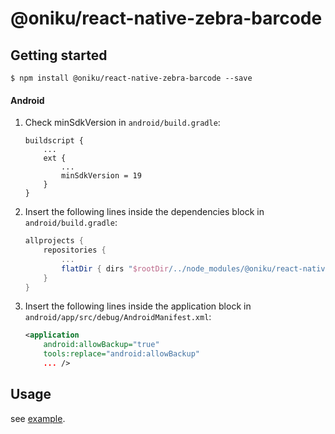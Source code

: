 
# @oniku/react-native-zebra-barcode

## Getting started

`$ npm install @oniku/react-native-zebra-barcode --save`

#### Android
1. Check minSdkVersion in `android/build.gradle`:
  	```
    buildscript {
        ...
        ext {
            ...
            minSdkVersion = 19
        }
    }

  	```

1. Insert the following lines inside the dependencies block in `android/build.gradle`:
  	```gradle
    allprojects {
        repositories {
            ...
            flatDir { dirs "$rootDir/../node_modules/@oniku/react-native-zebra-barcode/android/libs" }
        }
    }
  	```

1. Insert the following lines inside the application block in `android/app/src/debug/AndroidManifest.xml`:
  	```xml
    <application 
        android:allowBackup="true"
        tools:replace="android:allowBackup"
        ... />
  	```
## Usage

see [example](./example/App.tsx).
